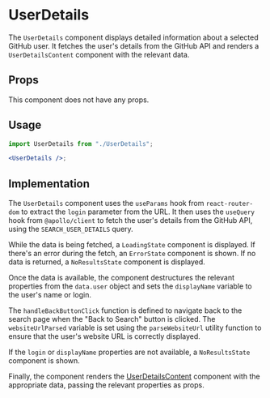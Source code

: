 # UserDetails

The `UserDetails` component displays detailed information about a selected GitHub user. It fetches the user's details from the GitHub API and renders a `UserDetailsContent` component with the relevant data.

## Props

This component does not have any props.

## Usage

```jsx
import UserDetails from "./UserDetails";

<UserDetails />;
```

## Implementation

The `UserDetails` component uses the `useParams` hook from `react-router-dom` to extract the `login` parameter from the URL. It then uses the `useQuery` hook from `@apollo/client` to fetch the user's details from the GitHub API, using the `SEARCH_USER_DETAILS` query.

While the data is being fetched, a `LoadingState` component is displayed. If there's an error during the fetch, an `ErrorState` component is shown. If no data is returned, a `NoResultsState` component is displayed.

Once the data is available, the component destructures the relevant properties from the `data.user` object and sets the `displayName` variable to the user's name or login.

The `handleBackButtonClick` function is defined to navigate back to the search page when the "Back to Search" button is clicked. The `websiteUrlParsed` variable is set using the `parseWebsiteUrl` utility function to ensure that the user's website URL is correctly displayed.

If the `login` or `displayName` properties are not available, a `NoResultsState` component is shown.

Finally, the component renders the [UserDetailsContent](UserDetailsContent.md) component with the appropriate data, passing the relevant properties as props.
